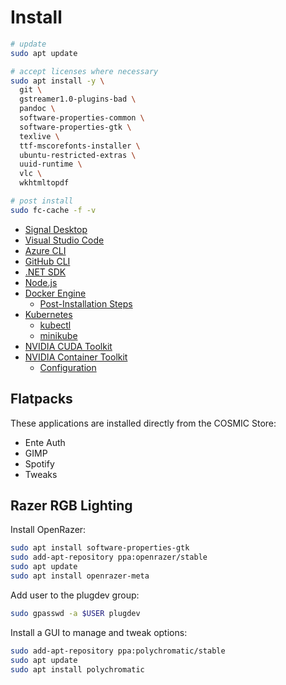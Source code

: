 # Install

```sh
# update
sudo apt update

# accept licenses where necessary
sudo apt install -y \
  git \
  gstreamer1.0-plugins-bad \
  pandoc \
  software-properties-common \
  software-properties-gtk \
  texlive \
  ttf-mscorefonts-installer \
  ubuntu-restricted-extras \
  uuid-runtime \
  vlc \
  wkhtmltopdf

# post install
sudo fc-cache -f -v
```

- [Signal Desktop](https://signal.org/download/#)
- [Visual Studio Code](https://code.visualstudio.com/)
- [Azure CLI](https://learn.microsoft.com/en-us/cli/azure/install-azure-cli-linux?pivots=apt#option-2-step-by-step-installation-instructions)
- [GitHub CLI](https://github.com/cli/cli/blob/trunk/docs/install_linux.md)
- [.NET SDK](https://learn.microsoft.com/en-us/dotnet/core/install/linux-scripted-manual#scripted-install)
- [Node.js](https://nodejs.org/en/download)
- [Docker Engine](https://docs.docker.com/engine/install/ubuntu/)
  - [Post-Installation Steps](https://docs.docker.com/engine/install/linux-postinstall/)
- [Kubernetes](https://kubernetes.io/docs/tasks/tools/)
  - [kubectl](https://kubernetes.io/docs/tasks/tools/install-kubectl-linux/)
  - [minikube](https://minikube.sigs.k8s.io/docs/start/?arch=%2Flinux%2Fx86-64%2Fstable%2Fbinary+download)
- [NVIDIA CUDA Toolkit](https://developer.nvidia.com/cuda-downloads)
- [NVIDIA Container Toolkit](https://docs.nvidia.com/datacenter/cloud-native/container-toolkit/latest/install-guide.html)
  - [Configuration](https://docs.nvidia.com/datacenter/cloud-native/container-toolkit/latest/install-guide.html#configuration)

## Flatpacks

These applications are installed directly from the COSMIC Store:

- Ente Auth
- GIMP
- Spotify
- Tweaks

## Razer RGB Lighting

Install OpenRazer:

```sh
sudo apt install software-properties-gtk
sudo add-apt-repository ppa:openrazer/stable
sudo apt update
sudo apt install openrazer-meta
```

Add user to the plugdev group:

```sh
sudo gpasswd -a $USER plugdev
```

Install a GUI to manage and tweak options:

```sh
sudo add-apt-repository ppa:polychromatic/stable
sudo apt update
sudo apt install polychromatic
```